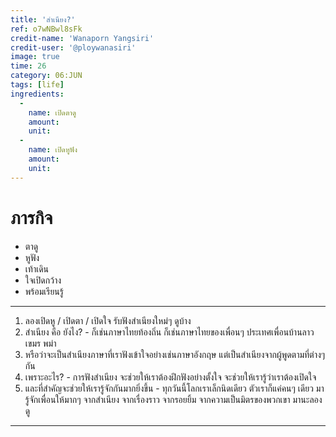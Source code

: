 ```yaml
---
title: 'สำเนียง?'
ref: o7wNBwl8sFk
credit-name: 'Wanaporn Yangsiri'
credit-user: '@ploywanasiri'
image: true
time: 26
category: 06:JUN
tags: [life]
ingredients:
  -
    name: เปิดตาดู
    amount:
    unit:
  -
    name: เปิดหูฟัง
    amount:
    unit:
---
```


# ภารกิจ
 - ตาดู
 - หูฟัง
 - เท้าเดิน
 - ใจเปิดกว้าง
 - พร้อมเรียนรู้

---

1. ลองเปิดหู / เปิดตา / เปิดใจ รับฟังสำเนียงใหม่ๆ ดูบ้าง
2. สำเนียง คือ ยังไง? - ก็เช่นภาษาไทยท้องถิ่น ก็เช่นภาษาไทยของเพื่อนๆ ประเทศเพื่อนบ้านลาว เขมร พม่า
3. หรือว่าจะเป็นสำเนียงภาษาที่เราฟังเข้าใจอย่างเช่นภาษาอังกฤษ แต่เป็นสำเนียงจากผู้พูดตามที่ต่างๆ กัน
4. เพราะอะไร? - การฟังสำเนียง จะช่วยให้เราต้องฝึกฟังอย่างตั้งใจ จะช่วยให้เรารู้ว่าเราต้องเปิดใจ
5. และที่สำคัญจะช่วยให้เรารู้จักกันมากยิ่งขึ้น - ทุกวันนี้โลกเราเล็กนิดเดียว ตัวเราก็แค่คนๆ เดียว มารู้จักเพื่อนให้มากๆ จากสำเนียง จากเรื่องราว จากรอยยิ้ม จากความเป็นมิตรของพวกเขา มานะลองดู

---
